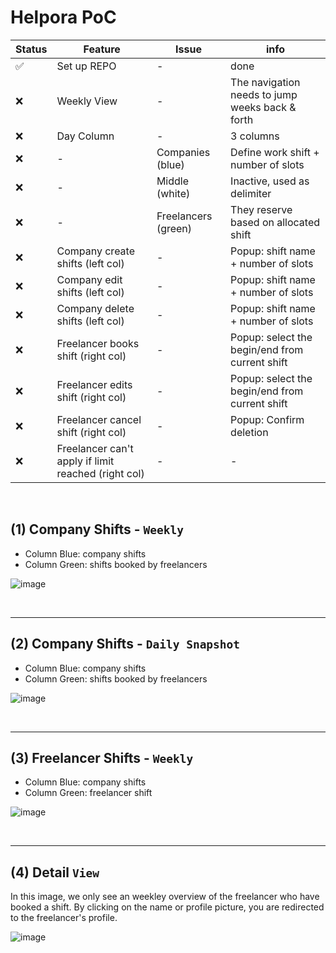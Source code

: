 # Helpora PoC

| Status | Feature | Issue | info | 
| --- | --- | --- | --- |
| ✅ | Set up REPO | - | done |
| ❌ | Weekly View | - | The navigation needs to jump weeks back & forth |
| ❌ | Day Column | - | 3 columns |
| ❌ | - | Companies (blue) | Define work shift + number of slots |
| ❌ | - | Middle (white) | Inactive, used as delimiter |
| ❌ | - | Freelancers (green) | They reserve based on allocated shift |
| ❌ | Company create shifts (left col) | - | Popup: shift name + number of slots  |
| ❌ | Company edit shifts (left col) | - | Popup: shift name + number of slots  |
| ❌ | Company delete shifts (left col) | - | Popup: shift name + number of slots  |
| ❌ | Freelancer books shift (right col) | - | Popup: select the begin/end from current shift  |
| ❌ | Freelancer edits shift (right col) | - | Popup: select the begin/end from current shift  |
| ❌ | Freelancer cancel shift (right col) | - | Popup: Confirm deletion  |
| ❌ | Freelancer can't apply if limit reached (right col) | - | - |

<br />

## (1) Company Shifts - `Weekly`

- Column Blue: company shifts 
- Column Green: shifts booked by freelancers

![image](https://github.com/user-attachments/assets/297ef89e-70b6-4f9d-b26b-bcc18615e79b)

<br />

---

## (2) Company Shifts - `Daily Snapshot` 

- Column Blue: company shifts 
- Column Green: shifts booked by freelancers

![image](https://github.com/user-attachments/assets/c31a0235-ead7-4a4c-b23c-8a00c4b1310b)

<br />

---

## (3) Freelancer Shifts - `Weekly`

- Column Blue: company shifts 
- Column Green: freelancer shift 

![image](https://github.com/user-attachments/assets/4508a830-b348-492b-9310-bd3f81e407bb)

<br />

---

## (4) Detail `View` 

In this image, we only see an weekley overview of the freelancer who have booked a shift. By clicking on the name or profile picture, you are redirected to the freelancer's profile.

![image](https://github.com/user-attachments/assets/8c144db2-9c31-403f-913e-03670a0e6451)
